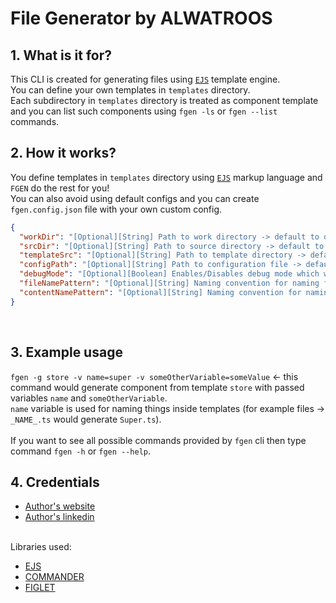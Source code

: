 # **File Generator by ALWATROOS**

## **1. What is it for?**

This CLI is created for generating files using [`EJS`](https://www.npmjs.com/package/ejs) template engine.<br>
You can define your own templates in `templates` directory.<br>
Each subdirectory in `templates` directory is treated as component template and you can list such components using `fgen -ls` or `fgen --list` commands.<br>

## **2. How it works?**

You define templates in `templates` directory using [`EJS`](https://www.npmjs.com/package/ejs) markup language and `FGEN` do the rest for you!<br>
You can also avoid using default configs and you can create `fgen.config.json` file with your own custom config.<br>

```json
{
  "workDir": "[Optional][String] Path to work directory -> default to directory where fgen is used",
  "srcDir": "[Optional][String] Path to source directory -> default to 'src'",
  "templateSrc": "[Optional][String] Path to template directory -> default to 'templates'",
  "configPath": "[Optional][String] Path to configuration file -> default to '$WORK_DIR/fgen.config.json'",
  "debugMode": "[Optional][Boolean] Enables/Disables debug mode which writes some more data in console -> default to 'false'",
  "fileNamePattern": "[Optional][String] Naming convention for naming files with '_NAME_' variable (possible values -> 'kebab-case', 'camel-case', 'pascal-case') -> default to 'pascal-case'",
  "contentNamePattern": "[Optional][String] Naming convention for naming fields in files with 'name' variable (possible values -> 'kebab-case', 'camel-case', 'pascal-case') -> default to 'camel-case'"
}
```
<br>

## **3. Example usage**
`fgen -g store -v name=super -v someOtherVariable=someValue` <- this command would generate component from template `store` with passed variables `name` and `someOtherVariable`.<br>
`name` variable is used for naming things inside templates (for example files -> `_NAME_.ts` would generate `Super.ts`).<br><br>
If you want to see all possible commands provided by `fgen` cli then type command `fgen -h` or `fgen --help`.<br>
## **4. Credentials**
- [Author's website](https://karolploski.dev)<br>
- [Author's linkedin](https://pl.linkedin.com/in/karol-ploski-linkdin)
<br><br>

Libraries used:
- [EJS](https://www.npmjs.com/package/ejs)
- [COMMANDER](https://www.npmjs.com/package/commander)
- [FIGLET](https://www.npmjs.com/package/figlet)